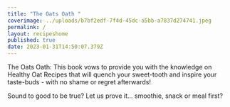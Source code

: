 ```yaml
---
title: "The Oats Oath "
coverimage: ../uploads/b7bf2edf-7f4d-45dc-a5bb-a7837d274741.jpeg
permalink: /
layout: recipeshome
published: true
date: 2023-01-31T14:50:07.379Z
---
```


The Oats Oath: 
This book vows to provide you with the knowledge on Healthy Oat Recipes that will quench your sweet-tooth and inspire your taste-buds - with no shame or regret afterwards! 

Sound to good to be true? Let us prove it... smoothie, snack or meal first?




